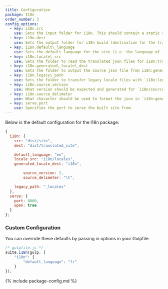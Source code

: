 ```yaml
---
title: Configuration
package: I18n
order_number: 3
config_options:
  - key: i18n.src
    use: Sets the input folder for i18n. This should contain a static site, with tagged content.
  - key: i18n.dest
    use: Sets the output folder for i18n build (destination for the translated site).
  - key: i18n.default\_language
    use: Sets the default language for the site (i.e. the language of `source.json`).
  - key: i18n.locale\_src
    use: Sets the folder to read the translated json files for i18n:translate.
  - key: i18n.generated\_locale\_dest
    use: Sets the folder to output the source json file from i18n:generate.
  - key: i18n.legacy\_path
    use: Sets the folder to transfer legacy locale files with `i18n:legacy-transfer`.
  - key: i18n.source_version
    use: What version should be expected and generated for `i18n/source.json`.
  - key: i18n.source_delimeter
    use: What character should be used to format the json in `i18n:generate`.
  - key: serve.port
    use: Specifies the port to serve the built site from.
---
```

Below is the default configuration for the I18n package:

```js
{
  i18n: {
    src: "dist/site",
    dest: "dist/translated_site",

    default_language: "en",
    locale_src: "i18n/locales",
    generated_locale_dest: "i18n",

		source_version: 2,
		source_delimeter: "\t",

    legacy_path: "_locales"
  },
  serve: {
    port: 8000,
    open: true
  }
};
```

### Custom Configuration

You can override these defaults by passing in options in your Gulpfile:

```js
/* gulpfile.js */
suite.i18n(gulp, {
    "i18n": {
        "default_language": "fr"
    }
});
```

{% include package-config.md %}

